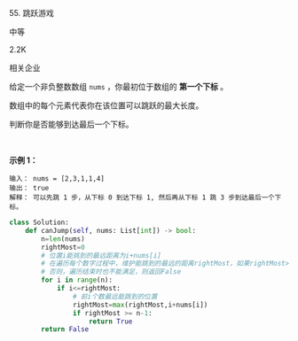 55. 跳跃游戏

中等

2.2K

相关企业

给定一个非负整数数组 `nums` ，你最初位于数组的 **第一个下标** 。

数组中的每个元素代表你在该位置可以跳跃的最大长度。

判断你是否能够到达最后一个下标。

 

**示例 1：**

```
输入： nums = [2,3,1,1,4]
输出： true
解释： 可以先跳 1 步，从下标 0 到达下标 1, 然后再从下标 1 跳 3 步到达最后一个下标。
```

<!-- 和  1024. 视频拼接  1326. 灌溉花园的最少水龙头数目 类似-->

```py
class Solution:
    def canJump(self, nums: List[int]) -> bool:
        n=len(nums)
        rightMost=0
        # 位置i能挑到的最远距离为i+nums[i]
        # 在遍历每个数字过程中，维护能跳到的最远的距离rightMost，如果rightMost>=n-1表示能跳到最后一个位置
        # 否则，遍历结束时也不能满足，则返回False
        for i in range(n):
            if i<=rightMost:
                # 前i个数最远能跳到的位置
                rightMost=max(rightMost,i+nums[i])
                if rightMost >= n-1:
                    return True
        return False